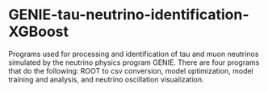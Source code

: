 # GENIE-tau-neutrino-identification-XGBoost
Programs used for processing and identification of tau and muon neutrinos simulated by the neutrino physics program GENIE. There are four programs that do the following: ROOT to csv conversion, model optimization, model training and analysis, and neutrino oscillation visualization.
